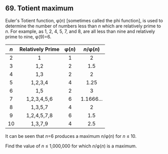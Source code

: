 ## 69. Totient maximum

Euler's Totient function, &phi;(<var>n</var>) [sometimes called the phi function], is used to determine the number of numbers less than <var>n</var> which are relatively prime to <var>n</var>. For example, as 1, 2, 4, 5, 7, and 8, are all less than nine and relatively prime to nine, &phi;(9)=6.

<var>n</var> | Relatively Prime | &phi;(<var>n</var>) | <var>n</var>/&phi;(<var>n</var>)
:---: | :---: | :---: | :---:
2 | 1 | 1 | 2
3 | 1,2 | 2 | 1.5
4 | 1,3 | 2 | 2
5 | 1,2,3,4 | 4 | 1.25
6 | 1,5 | 2 | 3
7 | 1,2,3,4,5,6 | 6 | 1.1666...
8 | 1,3,5,7 | 4 | 2
9 | 1,2,4,5,7,8 | 6 | 1.5
10 | 1,3,7,9 | 4 | 2.5

It can be seen that <var>n</var>=6 produces a maximum <var>n</var>/&phi;(<var>n</var>) for <var>n</var> &le; 10.

Find the value of <var>n</var> &le; 1,000,000 for which <var>n</var>/&phi;(<var>n</var>) is a maximum.

